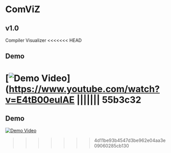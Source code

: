 # ComViZ
## v1.0

Compiler Visualizer
<<<<<<< HEAD

## Demo
[![Demo Video](https://j.gifs.com/JymVGy.gif)](https://www.youtube.com/watch?v=E4tB00eulAE
||||||| 55b3c32
=======

## Demo
[![Demo Video](https://j.gifs.com/JymVGy.gif)](https://www.youtube.com/watch?v=E4tB00eulAE)
>>>>>>> 4d11be93b4547d3be962e04aa3e09060285cb130
